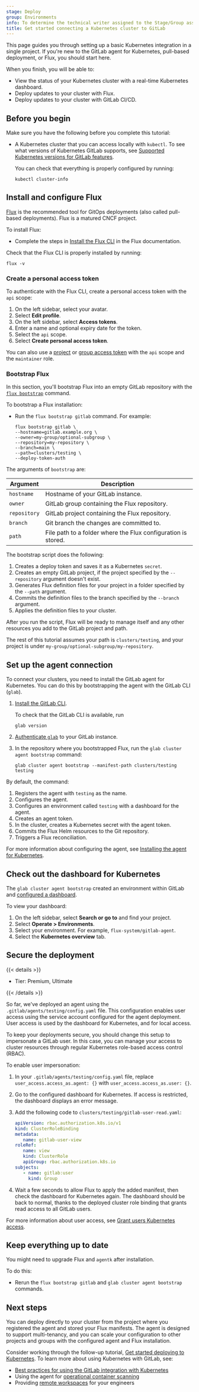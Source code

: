 ```yaml
---
stage: Deploy
group: Environments
info: To determine the technical writer assigned to the Stage/Group associated with this page, see https://handbook.gitlab.com/handbook/product/ux/technical-writing/#assignments
title: Get started connecting a Kubernetes cluster to GitLab
---
```


This page guides you through setting up a basic Kubernetes integration in a single project. If you're new to the GitLab agent for Kubernetes, pull-based deployment, or Flux, you should start here.

When you finish, you will be able to:

- View the status of your Kubernetes cluster with a real-time Kubernetes dashboard.
- Deploy updates to your cluster with Flux.
- Deploy updates to your cluster with GitLab CI/CD.

## Before you begin

Make sure you have the following before you complete this tutorial:

- A Kubernetes cluster that you can access locally with `kubectl`.
  To see what versions of Kubernetes GitLab supports, see [Supported Kubernetes versions for GitLab features](_index.md#supported-kubernetes-versions-for-gitlab-features).

  You can check that everything is properly configured by running:

  ```shell
  kubectl cluster-info
  ```

## Install and configure Flux

[Flux](https://fluxcd.io/flux/) is the recommended tool for GitOps deployments (also called pull-based deployments). Flux is a matured CNCF project.

To install Flux:

- Complete the steps in [Install the Flux CLI](https://fluxcd.io/flux/installation/#install-the-flux-cli) in the Flux documentation.

Check that the Flux CLI is properly installed by running:

```shell
flux -v
```

### Create a personal access token

To authenticate with the Flux CLI, create a personal access token with
the `api` scope:

1. On the left sidebar, select your avatar.
1. Select **Edit profile**.
1. On the left sidebar, select **Access tokens**.
1. Enter a name and optional expiry date for the token.
1. Select the `api` scope.
1. Select **Create personal access token**.

You can also use a [project](../../project/settings/project_access_tokens.md) or [group access token](../../group/settings/group_access_tokens.md) with the `api` scope and the `maintainer` role.

### Bootstrap Flux

In this section, you'll bootstrap Flux into an empty GitLab repository with the
[`flux bootstrap`](https://fluxcd.io/flux/installation/bootstrap/gitlab/) command.

To bootstrap a Flux installation:

- Run the `flux bootstrap gitlab` command. For example:

  ```shell
  flux bootstrap gitlab \
  --hostname=gitlab.example.org \
  --owner=my-group/optional-subgroup \
  --repository=my-repository \
  --branch=main \
  --path=clusters/testing \
  --deploy-token-auth
  ```

The arguments of `bootstrap` are:

| Argument | Description |
|--------------|-------------|
|`hostname` | Hostname of your GitLab instance. |
|`owner` | GitLab group containing the Flux repository. |
|`repository` | GitLab project containing the Flux repository. |
|`branch` | Git branch the changes are committed to. |
|`path` | File path to a folder where the Flux configuration is stored. |

The bootstrap script does the following:

1. Creates a deploy token and saves it as a Kubernetes `secret`.
1. Creates an empty GitLab project, if the project specified by the `--repository` argument doesn't exist.
1. Generates Flux definition files for your project in a folder specified by the `--path` argument.
1. Commits the definition files to the branch specified by the `--branch` argument.
1. Applies the definition files to your cluster.

After you run the script, Flux will be ready to manage itself and any other resources
you add to the GitLab project and path.

The rest of this tutorial assumes your path is `clusters/testing`, and your project is under `my-group/optional-subgroup/my-repository`.

## Set up the agent connection

To connect your clusters, you need to install the GitLab agent for Kubernetes.
You can do this by bootstrapping the agent with the GitLab CLI (`glab`).

1. [Install the GitLab CLI](https://gitlab.com/gitlab-org/cli/#installation).

   To check that the GitLab CLI is available, run

   ```shell
   glab version
   ```

1. [Authenticate `glab`](https://gitlab.com/gitlab-org/cli/#installation) to your GitLab instance.

1. In the repository where you bootstrapped Flux, run the `glab cluster agent bootstrap` command:

   ```shell
   glab cluster agent bootstrap --manifest-path clusters/testing testing
   ```

By default, the command:

1. Registers the agent with `testing` as the name.
1. Configures the agent.
1. Configures an environment called `testing` with a dashboard for the agent.
1. Creates an agent token.
1. In the cluster, creates a Kubernetes secret with the agent token.
1. Commits the Flux Helm resources to the Git repository.
1. Triggers a Flux reconciliation.

For more information about configuring the agent, see [Installing the agent for Kubernetes](install/_index.md).

## Check out the dashboard for Kubernetes

The `glab cluster agent bootstrap` created an environment within GitLab and [configured a dashboard](../../../ci/environments/kubernetes_dashboard.md).

To view your dashboard:

1. On the left sidebar, select **Search or go to** and find your project.
1. Select **Operate > Environments**.
1. Select your environment. For example, `flux-system/gitlab-agent`.
1. Select the **Kubernetes overview** tab.

## Secure the deployment

{{< details >}}

- Tier: Premium, Ultimate

{{< /details >}}

So far, we've deployed an agent using the `.gitlab/agents/testing/config.yaml` file.
This configuration enables user access using the service account configured for the agent deployment. User access is used by the dashboard for Kubernetes, and for local access.

To keep your deployments secure, you should change this setup to impersonate a GitLab user.
In this case, you can manage your access to cluster resources through regular Kubernetes role-based access control (RBAC).

To enable user impersonation:

1. In your `.gitlab/agents/testing/config.yaml` file, replace `user_access.access_as.agent: {}` with `user_access.access_as.user: {}`.
1. Go to the configured dashboard for Kubernetes. If access is restricted, the dashboard displays an error message.
1. Add the following code to `clusters/testing/gitlab-user-read.yaml`:

   ```yaml
   apiVersion: rbac.authorization.k8s.io/v1
   kind: ClusterRoleBinding
   metadata:
      name: gitlab-user-view
   roleRef:
      name: view
      kind: ClusterRole
      apiGroup: rbac.authorization.k8s.io
   subjects:
      - name: gitlab:user
        kind: Group
   ```

1. Wait a few seconds to allow Flux to apply the added manifest, then check the dashboard for Kubernetes again. The dashboard should be back to normal, thanks to the deployed cluster role binding that grants read access to all GitLab users.

For more information about user access, see [Grant users Kubernetes access](user_access.md).

## Keep everything up to date

You might need to upgrade Flux and `agentk` after installation.

To do this:

- Rerun the `flux bootstrap gitlab` and `glab cluster agent bootstrap` commands.

## Next steps

You can deploy directly to your cluster from the project where you registered the agent and stored your Flux manifests. The agent is designed to support multi-tenancy, and you can scale your configuration to other projects and groups with the configured agent and Flux installation.

Consider working through the follow-up tutorial, [Get started deploying to Kubernetes](getting_started_deployments.md). To learn more about using Kubernetes with GitLab, see:

- [Best practices for using the GitLab integration with Kubernetes](enterprise_considerations.md)
- Using the agent for [operational container scanning](vulnerabilities.md)
- Providing [remote workspaces](../../workspace/_index.md) for your engineers
